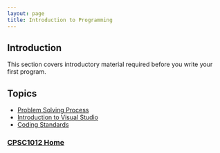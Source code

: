 ```yaml
---
layout: page
title: Introduction to Programming
---
```


## Introduction
This section covers introductory material required before you write your first program.

## Topics
* [Problem Solving Process](problem-solving.md)
* [Introduction to Visual Studio](visual-studio.md)
* [Coding Standards](coding-standards.md)

### [CPSC1012 Home](../)
